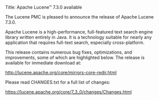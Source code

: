 Title: Apache Lucene™ 7.3.0 available

The Lucene PMC is pleased to announce the release of Apache Lucene 7.3.0.

Apache Lucene is a high-performance, full-featured text search engine library written entirely in Java. It is a technology suitable for nearly any application that requires full-text search, especially cross-platform.

This release contains numerous bug fixes, optimizations, and improvements, some of which are highlighted below. The release is available for immediate download at:

  <http://lucene.apache.org/core/mirrors-core-redir.html>

Please read CHANGES.txt for a full list of changes:

  <https://lucene.apache.org/core/7_3_0/changes/Changes.html>

